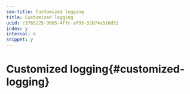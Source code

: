 ```yaml
---
seo-title: Customized logging
title: Customized logging
uuid: c3765225-9065-4ffc-af93-32b74a516d32
index: y
internal: n
snippet: y
---
```


# Customized logging{#customized-logging}

